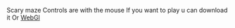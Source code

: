 Scary maze
Controls are with the mouse
If you want to play u can download it
Or
[WebGl](https://play.unity.com/mg/other/templatedata-501)
